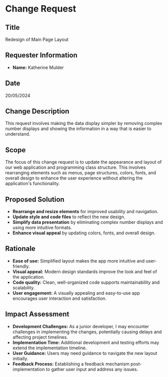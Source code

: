 # Change Request

## Title
Redesign of Main Page Layout 

## Requester Information
- **Name:** Katherine Mulder

## Date
20/05/2024

## Change Description
This request involves making the data display simpler by removing complex number displays and showing the information in a way that is easier to understand.


## Scope
The focus of this change request is to update the appearance and layout of our web application and programming class structure. This involves rearranging elements such as menus, page structures, colors, fonts, and overall design to enhance the user experience without altering the application's functionality.

## Proposed Solution
- **Rearrange and resize elements** for improved usability and navigation.
- **Update style and code files** to reflect the new design.
- **Simplify data presentation** by eliminating complex number displays and using more intuitive formats.
- **Enhance visual appeal** by updating colors, fonts, and overall design.

## Rationale
- **Ease of use:** Simplified layout makes the app more intuitive and user-friendly.
- **Visual appeal:** Modern design standards improve the look and feel of the application.
- **Code quality:** Clean, well-organized code supports maintainability and scalability.
- **User engagement:** A visually appealing and easy-to-use app encourages user interaction and satisfaction.

## Impact Assessment
- **Development Challenges:** As a junior developer, I may encounter challenges in implementing the changes, potentially causing delays and affecting project timelines.
- **Implementation Time:** Additional development and testing efforts may extend the implementation timeline.
- **User Guidance:** Users may need guidance to navigate the new layout initially.
- **Feedback Process:** Establishing a feedback mechanism post-implementation to gather user input and address any issues.


